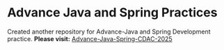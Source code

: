 # Advance Java and Spring Practices

Created another repository for Advance-Java and Spring Development practice.
**Please visit:** [Advance-Java-Spring-CDAC-2025](https://github.com/ksachin7/Advance-Java-Spring-CDAC-2025)
